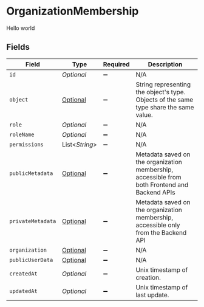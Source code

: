 # OrganizationMembership

Hello world


## Fields

| Field                                                                                                               | Type                                                                                                                | Required                                                                                                            | Description                                                                                                         |
| ------------------------------------------------------------------------------------------------------------------- | ------------------------------------------------------------------------------------------------------------------- | ------------------------------------------------------------------------------------------------------------------- | ------------------------------------------------------------------------------------------------------------------- |
| `id`                                                                                                                | *Optional<String>*                                                                                                  | :heavy_minus_sign:                                                                                                  | N/A                                                                                                                 |
| `object`                                                                                                            | [Optional<OrganizationMembershipObject>](../../models/components/OrganizationMembershipObject.md)                   | :heavy_minus_sign:                                                                                                  | String representing the object's type. Objects of the same type share the same value.<br/>                          |
| `role`                                                                                                              | *Optional<String>*                                                                                                  | :heavy_minus_sign:                                                                                                  | N/A                                                                                                                 |
| `roleName`                                                                                                          | *Optional<String>*                                                                                                  | :heavy_minus_sign:                                                                                                  | N/A                                                                                                                 |
| `permissions`                                                                                                       | List<*String*>                                                                                                      | :heavy_minus_sign:                                                                                                  | N/A                                                                                                                 |
| `publicMetadata`                                                                                                    | [Optional<OrganizationMembershipPublicMetadata>](../../models/components/OrganizationMembershipPublicMetadata.md)   | :heavy_minus_sign:                                                                                                  | Metadata saved on the organization membership, accessible from both Frontend and Backend APIs                       |
| `privateMetadata`                                                                                                   | [Optional<OrganizationMembershipPrivateMetadata>](../../models/components/OrganizationMembershipPrivateMetadata.md) | :heavy_minus_sign:                                                                                                  | Metadata saved on the organization membership, accessible only from the Backend API                                 |
| `organization`                                                                                                      | [Optional<OrganizationMembershipOrganization>](../../models/components/OrganizationMembershipOrganization.md)       | :heavy_minus_sign:                                                                                                  | N/A                                                                                                                 |
| `publicUserData`                                                                                                    | [Optional<PublicUserData>](../../models/components/PublicUserData.md)                                               | :heavy_minus_sign:                                                                                                  | N/A                                                                                                                 |
| `createdAt`                                                                                                         | *Optional<Long>*                                                                                                    | :heavy_minus_sign:                                                                                                  | Unix timestamp of creation.                                                                                         |
| `updatedAt`                                                                                                         | *Optional<Long>*                                                                                                    | :heavy_minus_sign:                                                                                                  | Unix timestamp of last update.                                                                                      |